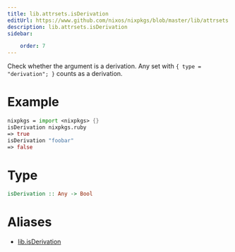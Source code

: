 ```yaml
---
title: lib.attrsets.isDerivation
editUrl: https://www.github.com/nixos/nixpkgs/blob/master/lib/attrsets.nix#L806C5
description: lib.attrsets.isDerivation
sidebar:

    order: 7
---
```


Check whether the argument is a derivation. Any set with
`{ type = "derivation"; }` counts as a derivation.

# Example

```nix
nixpkgs = import <nixpkgs> {}
isDerivation nixpkgs.ruby
=> true
isDerivation "foobar"
=> false
```

# Type

```haskell
isDerivation :: Any -> Bool
```


# Aliases

- [lib.isDerivation](/nix-doc-comments/reference/lib/lib-isDerivation)


